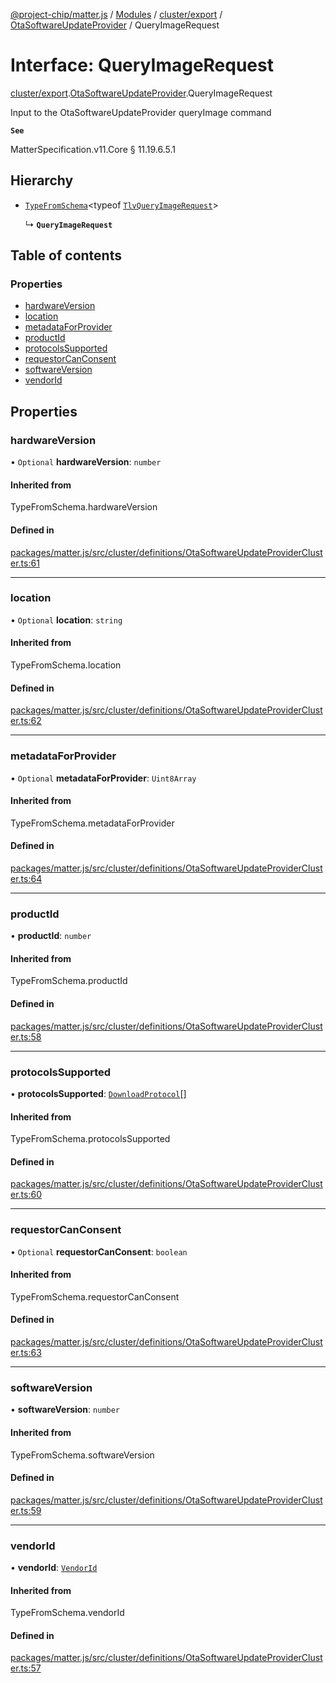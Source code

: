 [@project-chip/matter.js](../README.md) / [Modules](../modules.md) / [cluster/export](../modules/cluster_export.md) / [OtaSoftwareUpdateProvider](../modules/cluster_export.OtaSoftwareUpdateProvider.md) / QueryImageRequest

# Interface: QueryImageRequest

[cluster/export](../modules/cluster_export.md).[OtaSoftwareUpdateProvider](../modules/cluster_export.OtaSoftwareUpdateProvider.md).QueryImageRequest

Input to the OtaSoftwareUpdateProvider queryImage command

**`See`**

MatterSpecification.v11.Core § 11.19.6.5.1

## Hierarchy

- [`TypeFromSchema`](../modules/tlv_export.md#typefromschema)\<typeof [`TlvQueryImageRequest`](../modules/cluster_export.OtaSoftwareUpdateProvider.md#tlvqueryimagerequest)\>

  ↳ **`QueryImageRequest`**

## Table of contents

### Properties

- [hardwareVersion](cluster_export.OtaSoftwareUpdateProvider.QueryImageRequest.md#hardwareversion)
- [location](cluster_export.OtaSoftwareUpdateProvider.QueryImageRequest.md#location)
- [metadataForProvider](cluster_export.OtaSoftwareUpdateProvider.QueryImageRequest.md#metadataforprovider)
- [productId](cluster_export.OtaSoftwareUpdateProvider.QueryImageRequest.md#productid)
- [protocolsSupported](cluster_export.OtaSoftwareUpdateProvider.QueryImageRequest.md#protocolssupported)
- [requestorCanConsent](cluster_export.OtaSoftwareUpdateProvider.QueryImageRequest.md#requestorcanconsent)
- [softwareVersion](cluster_export.OtaSoftwareUpdateProvider.QueryImageRequest.md#softwareversion)
- [vendorId](cluster_export.OtaSoftwareUpdateProvider.QueryImageRequest.md#vendorid)

## Properties

### hardwareVersion

• `Optional` **hardwareVersion**: `number`

#### Inherited from

TypeFromSchema.hardwareVersion

#### Defined in

[packages/matter.js/src/cluster/definitions/OtaSoftwareUpdateProviderCluster.ts:61](https://github.com/project-chip/matter.js/blob/c0d55745d5279e16fdfaa7d2c564daa31e19c627/packages/matter.js/src/cluster/definitions/OtaSoftwareUpdateProviderCluster.ts#L61)

___

### location

• `Optional` **location**: `string`

#### Inherited from

TypeFromSchema.location

#### Defined in

[packages/matter.js/src/cluster/definitions/OtaSoftwareUpdateProviderCluster.ts:62](https://github.com/project-chip/matter.js/blob/c0d55745d5279e16fdfaa7d2c564daa31e19c627/packages/matter.js/src/cluster/definitions/OtaSoftwareUpdateProviderCluster.ts#L62)

___

### metadataForProvider

• `Optional` **metadataForProvider**: `Uint8Array`

#### Inherited from

TypeFromSchema.metadataForProvider

#### Defined in

[packages/matter.js/src/cluster/definitions/OtaSoftwareUpdateProviderCluster.ts:64](https://github.com/project-chip/matter.js/blob/c0d55745d5279e16fdfaa7d2c564daa31e19c627/packages/matter.js/src/cluster/definitions/OtaSoftwareUpdateProviderCluster.ts#L64)

___

### productId

• **productId**: `number`

#### Inherited from

TypeFromSchema.productId

#### Defined in

[packages/matter.js/src/cluster/definitions/OtaSoftwareUpdateProviderCluster.ts:58](https://github.com/project-chip/matter.js/blob/c0d55745d5279e16fdfaa7d2c564daa31e19c627/packages/matter.js/src/cluster/definitions/OtaSoftwareUpdateProviderCluster.ts#L58)

___

### protocolsSupported

• **protocolsSupported**: [`DownloadProtocol`](../enums/cluster_export.OtaSoftwareUpdateProvider.DownloadProtocol.md)[]

#### Inherited from

TypeFromSchema.protocolsSupported

#### Defined in

[packages/matter.js/src/cluster/definitions/OtaSoftwareUpdateProviderCluster.ts:60](https://github.com/project-chip/matter.js/blob/c0d55745d5279e16fdfaa7d2c564daa31e19c627/packages/matter.js/src/cluster/definitions/OtaSoftwareUpdateProviderCluster.ts#L60)

___

### requestorCanConsent

• `Optional` **requestorCanConsent**: `boolean`

#### Inherited from

TypeFromSchema.requestorCanConsent

#### Defined in

[packages/matter.js/src/cluster/definitions/OtaSoftwareUpdateProviderCluster.ts:63](https://github.com/project-chip/matter.js/blob/c0d55745d5279e16fdfaa7d2c564daa31e19c627/packages/matter.js/src/cluster/definitions/OtaSoftwareUpdateProviderCluster.ts#L63)

___

### softwareVersion

• **softwareVersion**: `number`

#### Inherited from

TypeFromSchema.softwareVersion

#### Defined in

[packages/matter.js/src/cluster/definitions/OtaSoftwareUpdateProviderCluster.ts:59](https://github.com/project-chip/matter.js/blob/c0d55745d5279e16fdfaa7d2c564daa31e19c627/packages/matter.js/src/cluster/definitions/OtaSoftwareUpdateProviderCluster.ts#L59)

___

### vendorId

• **vendorId**: [`VendorId`](../modules/datatype_export.md#vendorid)

#### Inherited from

TypeFromSchema.vendorId

#### Defined in

[packages/matter.js/src/cluster/definitions/OtaSoftwareUpdateProviderCluster.ts:57](https://github.com/project-chip/matter.js/blob/c0d55745d5279e16fdfaa7d2c564daa31e19c627/packages/matter.js/src/cluster/definitions/OtaSoftwareUpdateProviderCluster.ts#L57)
